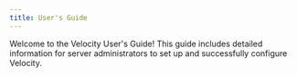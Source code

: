 ```yaml
---
title: User's Guide
---
```


Welcome to the Velocity User's Guide! This guide includes detailed information
for server administrators to set up and successfully configure Velocity.